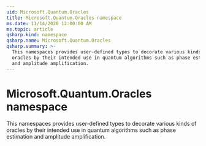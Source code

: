 ```yaml
---
uid: Microsoft.Quantum.Oracles
title: Microsoft.Quantum.Oracles namespace
ms.date: 11/14/2020 12:00:00 AM
ms.topic: article
qsharp.kind: namespace
qsharp.name: Microsoft.Quantum.Oracles
qsharp.summary: >-
  This namespaces provides user-defined types to decorate various kinds of
  oracles by their intended use in quantum algorithms such as phase estimation
  and amplitude amplification.
---
```


# Microsoft.Quantum.Oracles namespace

This namespaces provides user-defined types to decorate various kinds oforacles by their intended use in quantum algorithms such as phase estimationand amplitude amplification.

